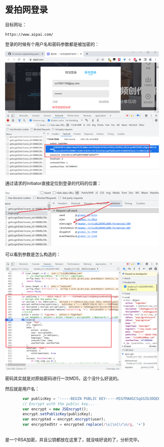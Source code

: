 # 爱拍网登录

目标网址：

```
https://www.aipai.com/
```

登录的时候有个用户名和密码参数都是被加密的：

![image-20221227025039395](README.assets/image-20221227025039395.png)

通过请求的Initiator直接定位到登录的代码的位置：

![image-20221227025118843](README.assets/image-20221227025118843.png)

可以看到参数是怎么构造的：

![image-20221227025200577](README.assets/image-20221227025200577.png)

密码其实就是对原始密码进行一次MD5，这个没什么好说的。

然后就是用户名：

```js
        var publicKey = '-----BEGIN PUBLIC KEY-----MIGfMA0GCSqGSIb3DQEBAQUAA4GNADCBiQKBgQDs/S8+O5yCcwypPNAQDmcVGY5UEa/iMNDFKcoovLFayhy3Jm/S1L8oYC85Rx8YwWOaQ9Zak0i6eb1AM2JDN7T9+pYb7mf4fzpE4BbXnAc3OqPwxEsNAsAsMKg6GhVxLu2/bfhrKOZ9Arvf6m/n0bGpfdJhIdom6iWh5iG4c+z5vwIDAQAB-----END PUBLIC KEY-----'
        // Encrypt with the public key...
        var encrypt = new JSEncrypt();
        encrypt.setPublicKey(publicKey);
        var encrypted = encrypt.encrypt(user);
        var encryptedStr = encrypted.replace(/\s|\n|\r\n/g, '+')
        
```

是一个RSA加密，并且公钥都放在这里了，就没啥好说的了，分析完毕。

























 
